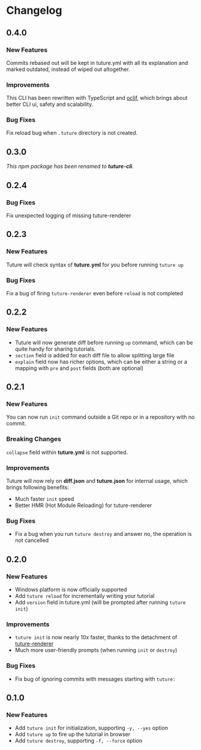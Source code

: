 # Changelog

## 0.4.0

### New Features

Commits rebased out will be kept in tuture.yml with all its explanation and marked outdated, instead of wiped out altogether.

### Improvements

This CLI has been rewritten with TypeScript and [oclif](https://oclif.io), which brings about better CLI ui, safety and scalability.

### Bug Fixes

Fix reload bug when `.tuture` directory is not created.

## 0.3.0

_This npm package has been renamed to **tuture-cli**._

## 0.2.4

### Bug Fixes

Fix unexpected logging of missing tuture-renderer

## 0.2.3

### New Features

Tuture will check syntax of **tuture.yml** for you before running `tuture up`

### Bug Fixes

Fix a bug of firing `tuture-renderer` even before `reload` is not completed

## 0.2.2

### New Features

- Tuture will now generate diff before running `up` command, which can be quite handy for sharing tutorials.
- `section` field is added for each diff file to allow splitting large file
- `explain` field now has richer options, which can be either a string or a mapping with `pre` and `post` fields (both are optional)

## 0.2.1

### New Features

You can now run `init` command outside a Git repo or in a repository with no commit.

### Breaking Changes

`collapse` field within **tuture.yml** is not supported.

### Improvements

Tuture will now rely on **diff.json** and **tuture.json** for internal usage, which brings following benefits:

- Much faster `init` speed
- Better HMR (Hot Module Reloading) for tuture-renderer

### Bug Fixes

- Fix a bug when you run `tuture destroy` and answer no, the operation is not cancelled

## 0.2.0

### New Features

- Windows platform is now officially supported
- Add `tuture reload` for incrementally writing your tutorial
- Add `version` field in tuture.yml (will be prompted after running `tuture init`)

### Improvements

- `tuture init` is now nearly 10x faster, thanks to the detachment of [tuture-renderer](https://github.com/tutureproject/renderer)
- Much more user-friendly prompts (when running `init` or `destroy`)

### Bug Fixes

- Fix bug of ignoring commits with messages starting with `tuture: `

## 0.1.0

### New Features

- Add `tuture init` for initialization, supporting `-y, --yes` option
- Add `tuture up` to fire up the tutorial in browser
- Add `tuture destroy`, supporting `-f, --force` option
